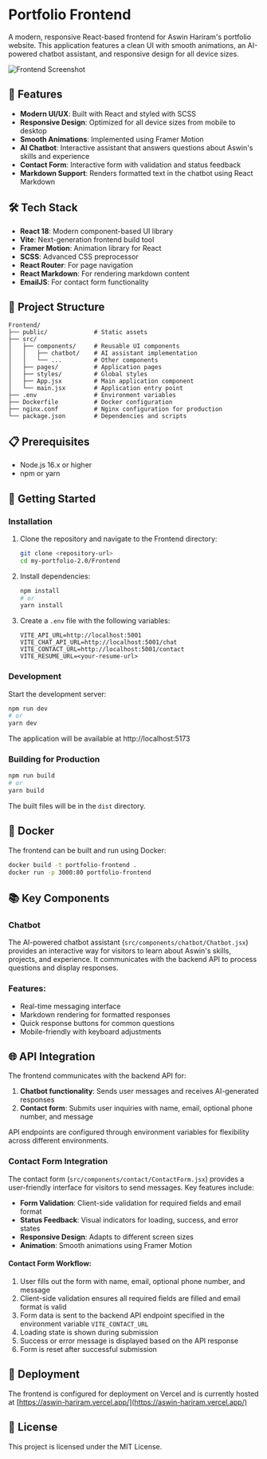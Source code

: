 # Portfolio Frontend

A modern, responsive React-based frontend for Aswin Hariram's portfolio website. This application features a clean UI with smooth animations, an AI-powered chatbot assistant, and responsive design for all device sizes.

![Frontend Screenshot](https://aswin-hariram.vercel.app/screenshot.png)

## 🚀 Features

- **Modern UI/UX**: Built with React and styled with SCSS
- **Responsive Design**: Optimized for all device sizes from mobile to desktop
- **Smooth Animations**: Implemented using Framer Motion
- **AI Chatbot**: Interactive assistant that answers questions about Aswin's skills and experience
- **Contact Form**: Interactive form with validation and status feedback
- **Markdown Support**: Renders formatted text in the chatbot using React Markdown

## 🛠️ Tech Stack

- **React 18**: Modern component-based UI library
- **Vite**: Next-generation frontend build tool
- **Framer Motion**: Animation library for React
- **SCSS**: Advanced CSS preprocessor
- **React Router**: For page navigation
- **React Markdown**: For rendering markdown content
- **EmailJS**: For contact form functionality

## 🔧 Project Structure

```
Frontend/
├── public/             # Static assets
├── src/
│   ├── components/     # Reusable UI components
│   │   ├── chatbot/    # AI assistant implementation
│   │   └── ...         # Other components
│   ├── pages/          # Application pages
│   ├── styles/         # Global styles
│   ├── App.jsx         # Main application component
│   └── main.jsx        # Application entry point
├── .env                # Environment variables
├── Dockerfile          # Docker configuration
├── nginx.conf          # Nginx configuration for production
└── package.json        # Dependencies and scripts
```

## 📋 Prerequisites

- Node.js 16.x or higher
- npm or yarn

## 🚀 Getting Started

### Installation

1. Clone the repository and navigate to the Frontend directory:
   ```bash
   git clone <repository-url>
   cd my-portfolio-2.0/Frontend
   ```

2. Install dependencies:
   ```bash
   npm install
   # or
   yarn install
   ```

3. Create a `.env` file with the following variables:
   ```
   VITE_API_URL=http://localhost:5001
   VITE_CHAT_API_URL=http://localhost:5001/chat
   VITE_CONTACT_URL=http://localhost:5001/contact
   VITE_RESUME_URL=<your-resume-url>
   ```

### Development

Start the development server:

```bash
npm run dev
# or
yarn dev
```

The application will be available at http://localhost:5173

### Building for Production

```bash
npm run build
# or
yarn build
```

The built files will be in the `dist` directory.

## 🐳 Docker

The frontend can be built and run using Docker:

```bash
docker build -t portfolio-frontend .
docker run -p 3000:80 portfolio-frontend
```

## 📚 Key Components

### Chatbot

The AI-powered chatbot assistant (`src/components/chatbot/Chatbot.jsx`) provides an interactive way for visitors to learn about Aswin's skills, projects, and experience. It communicates with the backend API to process questions and display responses.

### Features:
- Real-time messaging interface
- Markdown rendering for formatted responses
- Quick response buttons for common questions
- Mobile-friendly with keyboard adjustments

## 🌐 API Integration

The frontend communicates with the backend API for:

1. **Chatbot functionality**: Sends user messages and receives AI-generated responses
2. **Contact form**: Submits user inquiries with name, email, optional phone number, and message

API endpoints are configured through environment variables for flexibility across different environments.

### Contact Form Integration

The contact form (`src/components/contact/ContactForm.jsx`) provides a user-friendly interface for visitors to send messages. Key features include:

- **Form Validation**: Client-side validation for required fields and email format
- **Status Feedback**: Visual indicators for loading, success, and error states
- **Responsive Design**: Adapts to different screen sizes
- **Animation**: Smooth animations using Framer Motion

#### Contact Form Workflow:

1. User fills out the form with name, email, optional phone number, and message
2. Client-side validation ensures all required fields are filled and email format is valid
3. Form data is sent to the backend API endpoint specified in the environment variable `VITE_CONTACT_URL`
4. Loading state is shown during submission
5. Success or error message is displayed based on the API response
6. Form is reset after successful submission

## 🚢 Deployment

The frontend is configured for deployment on Vercel and is currently hosted at [https://aswin-hariram.vercel.app/](https://aswin-hariram.vercel.app/)

## 📄 License

This project is licensed under the MIT License.
